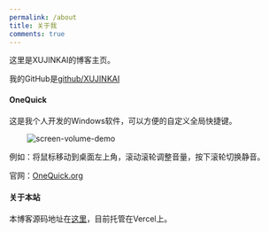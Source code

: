 ```yaml
---
permalink: /about
title: 关于我
comments: true
---
```


<style>
img {
    max-height: 150px;
    margin-left: 32px;
}
ul {
    list-style: square;
}
</style>

这里是XUJINKAI的博客主页。

我的GitHub是[github/XUJINKAI](https://github.com/XUJINKAI)

#### OneQuick

这是我个人开发的Windows软件，可以方便的自定义全局快捷键。

![screen-volume-demo](https://onequick.org/feature/screen-volume.gif)

例如：将鼠标移动到桌面左上角，滚动滚轮调整音量，按下滚轮切换静音。

官网：[OneQuick.org](https://OneQuick.org)

#### 关于本站

本博客源码地址在[这里](https://github.com/XUJINKAI/blog)，目前托管在Vercel上。
